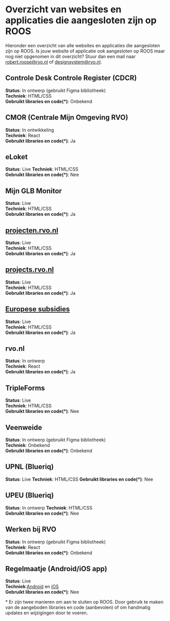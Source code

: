 # Overzicht van websites en applicaties die aangesloten zijn op ROOS

Hieronder een overzicht van alle websites en applicaties die aangesloten zijn op ROOS. Is jouw website of applicatie ook aangesloten op ROOS maar nog niet opgenomen in dit overzicht? Stuur dan een mail naar <robert.roose@rvo.nl> of <designsystem@rvo.nl>.

## Controle Desk Controle Register (CDCR)

**Status**: In ontwerp (gebruikt Figma bibliotheek)  
**Techniek**: HTML/CSS  
**Gebruikt libraries en code(\*)**: Onbekend

## CMOR (Centrale Mijn Omgeving RVO)

**Status**: In ontwikkeling  
**Techniek**: React  
**Gebruikt libraries en code(\*)**: Ja

## eLoket

**Status**: Live
**Techniek**: HTML/CSS  
**Gebruikt libraries en code(\*)**: Nee

## Mijn GLB Monitor

**Status**: Live  
**Techniek**: HTML/CSS  
**Gebruikt libraries en code(\*)**: Ja

## [projecten.rvo.nl](https://projecten.rvo.nl/)

**Status**: Live  
**Techniek**: HTML/CSS  
**Gebruikt libraries en code(\*)**: Ja

## [projects.rvo.nl](https://projects.rvo.nl/)

**Status**: Live  
**Techniek**: HTML/CSS  
**Gebruikt libraries en code(\*)**: Ja

## [Europese subsidies](https://europese-subsidies.rvo.nl/nl)

**Status**: Live  
**Techniek**: HTML/CSS  
**Gebruikt libraries en code(\*)**: Ja

## rvo.nl

**Status**: In ontwerp  
**Techniek**: React  
**Gebruikt libraries en code(\*)**: Ja

## TripleForms

**Status**: Live  
**Techniek**: HTML/CSS  
**Gebruikt libraries en code(\*)**: Nee

## Veenweide

**Status**: In ontwerp (gebruikt Figma bibliotheek)  
**Techniek**: Onbekend  
**Gebruikt libraries en code(\*)**: Onbekend

## UPNL (Blueriq)

**Status**: Live
**Techniek**: HTML/CSS
**Gebruikt libraries en code(\*)**: Nee

## UPEU (Blueriq)

**Status**: In ontwerp
**Techniek**: HTML/CSS  
**Gebruikt libraries en code(\*)**: Nee

## Werken bij RVO

**Status**: In ontwerp (gebruikt Figma bibliotheek)  
**Techniek**: React  
**Gebruikt libraries en code(\*)**: Onbekend

## Regelmaatje (Android/iOS app)

**Status**: Live  
**Techniek**:[Android](https://play.google.com/store/apps/details?id=nl.rvo.regelmaatje) en [iOS](https://apps.apple.com/nl/app/regelmaatje/id6450216454)  
**Gebruikt libraries en code(\*)**: Nee

\* Er zijn twee manieren om aan te sluiten op ROOS. Door gebruik te maken van de aangeboden libraries en code (aanbevolen) of om handmatig updates en wijzigingen door te voeren.
